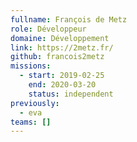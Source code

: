 ```yaml
---
fullname: François de Metz
role: Développeur
domaine: Développement
link: https://2metz.fr/
github: francois2metz
missions:
  - start: 2019-02-25
    end: 2020-03-20
    status: independent
previously:
  - eva
teams: []
---
```

